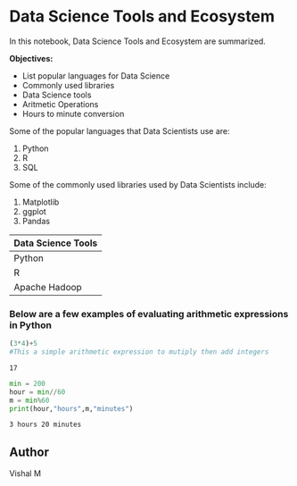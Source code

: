 # Data Science Tools and Ecosystem


In this notebook, Data Science Tools and Ecosystem are summarized.

**Objectives:** 
- List popular languages for Data Science
- Commonly used libraries
- Data Science tools
- Aritmetic Operations
- Hours to minute conversion

Some of the popular languages that Data Scientists use are: 
1. Python 
2. R 
3. SQL 

Some of the commonly used libraries used by Data Scientists include:
1. Matplotlib
2. ggplot
3. Pandas
   


| Data Science Tools |
| --- |
| Python |
| R |
| Apache Hadoop |


### Below are a few examples of evaluating arithmetic expressions in Python



```python
(3*4)+5
#This a simple arithmetic expression to mutiply then add integers
```




    17




```python
min = 200
hour = min//60
m = min%60
print(hour,"hours",m,"minutes")
```

    3 hours 20 minutes
    

## Author
Vishal M


```python

```

